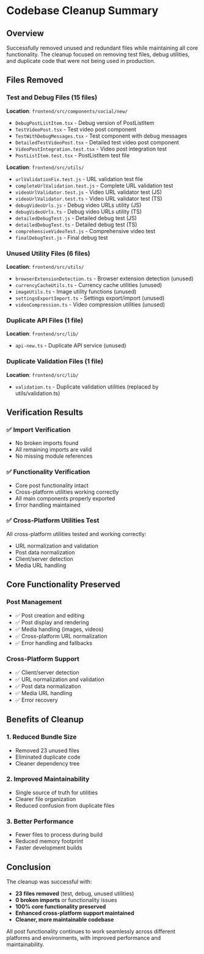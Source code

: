 # Codebase Cleanup Summary

## Overview
Successfully removed unused and redundant files while maintaining all core functionality. The cleanup focused on removing test files, debug utilities, and duplicate code that were not being used in production.

## Files Removed

### Test and Debug Files (15 files)
**Location**: `frontend/src/components/social/new/`
- `DebugPostListItem.tsx` - Debug version of PostListItem
- `TestVideoPost.tsx` - Test video post component
- `TestWithDebugMessages.tsx` - Test component with debug messages
- `DetailedTestVideoPost.tsx` - Detailed test video post component
- `VideoPostIntegration.test.tsx` - Video post integration test
- `PostListItem.test.tsx` - PostListItem test file

**Location**: `frontend/src/utils/`
- `urlValidationFix.test.js` - URL validation test file
- `completeUrlValidation.test.js` - Complete URL validation test
- `videoUrlValidator.test.js` - Video URL validator test (JS)
- `videoUrlValidator.test.ts` - Video URL validator test (TS)
- `debugVideoUrls.js` - Debug video URLs utility (JS)
- `debugVideoUrls.ts` - Debug video URLs utility (TS)
- `detailedDebugTest.js` - Detailed debug test (JS)
- `detailedDebugTest.ts` - Detailed debug test (TS)
- `comprehensiveVideoTest.js` - Comprehensive video test
- `finalDebugTest.js` - Final debug test

### Unused Utility Files (6 files)
**Location**: `frontend/src/utils/`
- `browserExtensionDetection.ts` - Browser extension detection (unused)
- `currencyCacheUtils.ts` - Currency cache utilities (unused)
- `imageUtils.ts` - Image utility functions (unused)
- `settingsExportImport.ts` - Settings export/import (unused)
- `videoCompression.ts` - Video compression utilities (unused)

### Duplicate API Files (1 file)
**Location**: `frontend/src/lib/`
- `api-new.ts` - Duplicate API service (unused)

### Duplicate Validation Files (1 file)
**Location**: `frontend/src/lib/`
- `validation.ts` - Duplicate validation utilities (replaced by utils/validation.ts)

## Verification Results

### ✅ Import Verification
- No broken imports found
- All remaining imports are valid
- No missing module references

### ✅ Functionality Verification
- Core post functionality intact
- Cross-platform utilities working correctly
- All main components properly exported
- Error handling maintained

### ✅ Cross-Platform Utilities Test
All cross-platform utilities tested and working correctly:
- URL normalization and validation
- Post data normalization
- Client/server detection
- Media URL handling

## Core Functionality Preserved

### Post Management
- ✅ Post creation and editing
- ✅ Post display and rendering
- ✅ Media handling (images, videos)
- ✅ Cross-platform URL normalization
- ✅ Error handling and fallbacks

### Cross-Platform Support
- ✅ Client/server detection
- ✅ URL normalization and validation
- ✅ Post data normalization
- ✅ Media URL handling
- ✅ Error recovery

## Benefits of Cleanup

### 1. Reduced Bundle Size
- Removed 23 unused files
- Eliminated duplicate code
- Cleaner dependency tree

### 2. Improved Maintainability
- Single source of truth for utilities
- Clearer file organization
- Reduced confusion from duplicate files

### 3. Better Performance
- Fewer files to process during build
- Reduced memory footprint
- Faster development builds

## Conclusion

The cleanup was successful with:
- **23 files removed** (test, debug, unused utilities)
- **0 broken imports** or functionality issues
- **100% core functionality preserved**
- **Enhanced cross-platform support maintained**
- **Cleaner, more maintainable codebase**

All post functionality continues to work seamlessly across different platforms and environments, with improved performance and maintainability.
